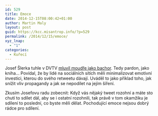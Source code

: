 ```yaml
---
id: 529
title: Emoce
date: 2014-12-15T08:00:42+01:00
author: Martin Maly
layout: post
guid: https://kcc.misantrop.info/?p=529
permalink: /2014/12/15/emoce/
xyz_lnap:
  - "1"
categories:
  - Kuřecí
---
```

Josef Šlerka tuhle v DVTV [mluvil moudře jako bachor](https://video.aktualne.cz/dvtv/dvtv-27-11-2014-janecek-top-manazerka-socialni-site/r~4c176b00764311e49e4b0025900fea04/). Tedy pardon, jako kniha&#8230; Povídal, že by lidé na sociálních sítích měli minimalizovat emotivní investici, kterou do svého retweetu dávají. Uváděl to jako příklad toho, jak snížit vliv propagandy a jak se nepodílet na jejím šíření.

Zkusím Josefovu radu zobecnit: Když vás nějaký tweet rozohní a máte sto chutí to sdílet dál, aby se i ostatní rozohnili, tak právě v tom okamžiku je sdílení to poslední, co byste měli dělat. Pochodující emoce nejsou dobrý rádce pro sdílení.